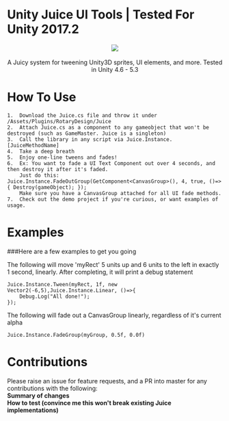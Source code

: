 # Unity Juice UI Tools | Tested For Unity 2017.2
<p align="center">
  <img src="https://puu.sh/sLpgn/c27bd836cc.gif">
  <br/><br/>
  <span>A Juicy system for tweening Unity3D sprites, UI elements, and more. Tested in Unity 4.6 - 5.3</span>
</p>

How To Use
=======

	1.  Download the Juice.cs file and throw it under /Assets/Plugins/RotaryDesign/Juice
	2.  Attach Juice.cs as a component to any gameobject that won't be destroyed (such as GameMaster. Juice is a singleton)
	3.  Call the library in any script via Juice.Instance.[JuiceMethodName]
	4.  Take a deep breath
	5.  Enjoy one-line tweens and fades!
	6.  Ex: You want to fade a UI Text Component out over 4 seconds, and then destroy it after it's faded.
		Just do this: Juice.Instance.FadeOutGroup(GetComponent<CanvasGroup>(), 4, true, ()=> { Destroy(gameObject); });
		Make sure you have a CanvasGroup attached for all UI fade methods.
	7.  Check out the demo project if you're curious, or want examples of usage.

Examples
=======
###Here are a few examples to get you going

The following will move 'myRect' 5 units up and 6 units to the left in exactly 1 second, linearly. After completing, it will print a debug statement

	Juice.Instance.Tween(myRect, 1f, new Vector2(-6,5),Juice.Instance.Linear, ()=>{
		Debug.Log("All done!");
	});

The following will fade out a CanvasGroup linearly, regardless of it's current alpha

	Juice.Instance.FadeGroup(myGroup, 0.5f, 0.0f)

Contributions
=======
Please raise an issue for feature requests, and a PR into master for any contributions with the following:
<br/>**Summary of changes**
<br/>**How to test (convince me this won't break existing Juice implementations)**
